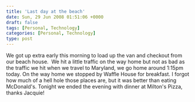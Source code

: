 ```yaml
---
title: 'Last day at the beach'
date: Sun, 29 Jun 2008 01:51:06 +0000
draft: false
tags: [Personal, Technology]
categories: [Personal, Technology]
type: post
---
```


We got up extra early this morning to load up the van and checkout from our beach house.  We hit a little traffic on the way home but not as bad as the traffic we hit when we travel to Maryland, we go home around 1:15pm today. On the way home we stopped by Waffle House for breakfast. I forgot how much of a hell hole those places are, but it was better than eating McDonald's. Tonight we ended the evening with dinner at Milton's Pizza, thanks Jacquie!